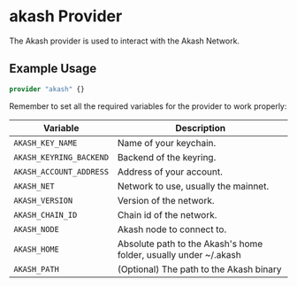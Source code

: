 # akash Provider

The Akash provider is used to interact with the Akash Network.

## Example Usage

```terraform
provider "akash" {}
```

Remember to set all the required variables for the provider to work properly:

| Variable                | Description                                                      |
|-------------------------|------------------------------------------------------------------|
| `AKASH_KEY_NAME`        | Name of your keychain.                                           |
| `AKASH_KEYRING_BACKEND` | Backend of the keyring.                                          |
| `AKASH_ACCOUNT_ADDRESS` | Address of your account.                                         |
| `AKASH_NET`             | Network to use, usually the mainnet.                             |
| `AKASH_VERSION`         | Version of the network.                                          |
| `AKASH_CHAIN_ID`        | Chain id of the network.                                         |
| `AKASH_NODE`            | Akash node to connect to.                                        |
| `AKASH_HOME`            | Absolute path to the Akash's home folder, usually under ~/.akash |
| `AKASH_PATH`            | (Optional) The path to the Akash binary                          |